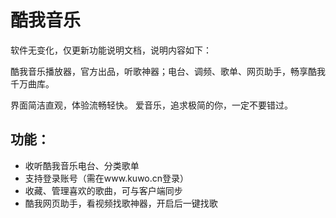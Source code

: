 # 酷我音乐

软件无变化，仅更新功能说明文档，说明内容如下：

酷我音乐播放器，官方出品，听歌神器；电台、调频、歌单、网页助手，畅享酷我千万曲库。

界面简洁直观，体验流畅轻快。
爱音乐，追求极简的你，一定不要错过。

## 功能：
- 收听酷我音乐电台、分类歌单
- 支持登录账号（需在www.kuwo.cn登录）
- 收藏、管理喜欢的歌曲，可与客户端同步
- 酷我网页助手，看视频找歌神器，开启后一键找歌